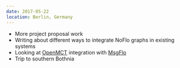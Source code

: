 ```yaml
---
date: 2017-05-22
location: Berlin, Germany
---
```

* More project proposal work
* Writing about different ways to integrate NoFlo graphs in existing systems
* Looking at [OpenMCT](https://nasa.github.io/openmct/) integration with [MsgFlo](https://msgflo.org/)
* Trip to southern Bothnia
